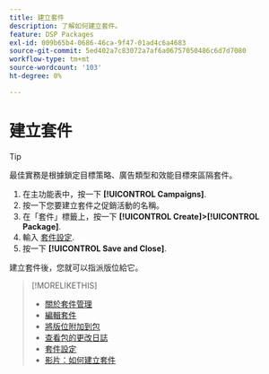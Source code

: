 ```yaml
---
title: 建立套件
description: 了解如何建立套件。
feature: DSP Packages
exl-id: 009b65b4-0686-46ca-9f47-01ad4c6a4683
source-git-commit: 5ed402a7c83072a7af6a06757050486c6d7d7080
workflow-type: tm+mt
source-wordcount: '103'
ht-degree: 0%

---
```


# 建立套件

>[!TIP]
>
>最佳實務是根據鎖定目標策略、廣告類型和效能目標來區隔套件。

1. 在主功能表中，按一下 **[!UICONTROL Campaigns]**.
1. 按一下您要建立套件之促銷活動的名稱。
1. 在「套件」標籤上，按一下 **[!UICONTROL Create]>[!UICONTROL Package]**.
1. 輸入 [套件設定](package-settings.md).
1. 按一下 **[!UICONTROL Save and Close]**.

建立套件後，您就可以指派版位給它。

>[!MORELIKETHIS]
>
>* [關於套件管理](package-about.md)
>* [編輯套件](package-edit.md)
>* [將版位附加到包](package-attach-placement.md)
>* [查看包的更改日誌](package-change-log.md)
>* [套件設定](package-settings.md)
>* [影片：如何建立套件](https://experienceleague.adobe.com/docs/advertising-cloud-learn/tutorials/dsp/package-create.html)


